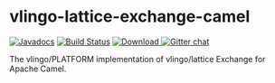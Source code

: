 # vlingo-lattice-exchange-camel

[![Javadocs](http://javadoc.io/badge/io.vlingo/vlingo-lattice-exchange-camel.svg?color=brightgreen)](http://javadoc.io/doc/io.vlingo/vlingo-lattice-exchange-camel) [![Build Status](https://travis-ci.org/vlingo/vlingo-lattice-exchange-camel.svg?branch=master)](https://travis-ci.org/vlingo/vlingo-lattice-exchange-camel) [ ![Download](https://api.bintray.com/packages/vlingo/vlingo-platform-java/vlingo-lattice-exchange-camel/images/download.svg) ](https://bintray.com/vlingo/vlingo-platform-java/vlingo-lattice-exchange-camel/_latestVersion) [![Gitter chat](https://badges.gitter.im/gitterHQ/gitter.png)](https://gitter.im/vlingo-platform-java/lattice)

The vlingo/PLATFORM implementation of vlingo/lattice Exchange for Apache Camel.
